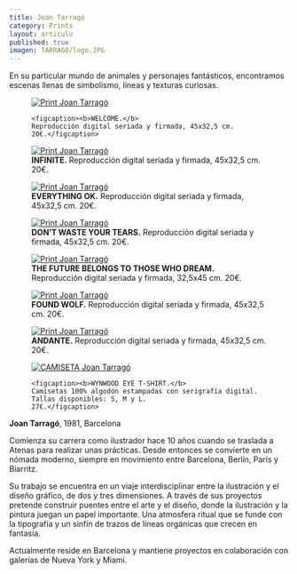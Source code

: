```yaml
---
title: Joan Tarragó
category: Prints
layout: articulo
published: true
imagen: TARRAGO/logo.JPG
---
```

En su particular mundo de animales y personajes fantásticos, encontramos escenas llenas de simbolismo, líneas y texturas curiosas.

<figure>
	<a href="/images/TARRAGO/welcome.jpg"><img src="/images/TARRAGO/welcome.jpg" alt="Print Joan Tarragó"></a>

	<figcaption><b>WELCOME.</b> 
	Reproducción digital seriada y firmada, 45x32,5 cm. 
	20€.</figcaption>
</figure>

<div class="figure-group">
<figure>
	<a href="/images/TARRAGO/infinite.jpg"><img src="/images/TARRAGO/infinite.jpg" alt="Print Joan Tarragó"></a>
	<figcaption><b>INFINITE.</b>
	  	Reproducción digital seriada y firmada, 45x32,5 cm. 20€.</figcaption>
</figure>

<figure>
	<a href="/images/TARRAGO/everything ok.jpg"><img src="/images/TARRAGO/everything ok.jpg" alt="Print Joan Tarragó"></a>
	<figcaption><b>EVERYTHING OK.</b>
	  Reproducción digital seriada y firmada, 45x32,5 cm. 20€.</figcaption>
</figure>

<figure>
	<a href="/images/TARRAGO/DONT-WASTE-YOUR-TEARS.jpg"><img src="/images/TARRAGO/DONT-WASTE-YOUR-TEARS.jpg" alt="Print Joan Tarragó"></a>
	<figcaption><b>DON’T  WASTE YOUR TEARS.</b>
	  Reproducción digital seriada y firmada, 45x32,5 cm. 20€.</figcaption>
</figure>

<figure>
	<a href="/images/TARRAGO/THE-FUTURE.jpg"><img src="/images/TARRAGO/THE-FUTURE.jpg" alt="Print Joan Tarragó"></a>
	<figcaption><b>THE FUTURE BELONGS TO THOSE WHO DREAM.</b>
	  Reproducción digital seriada y firmada, 32,5x45 cm. 20€.</figcaption>
</figure>

<figure>
	<a href="/images/TARRAGO/wolf.jpg"><img src="/images/TARRAGO/wolf.jpg" alt="Print Joan Tarragó"></a>
	<figcaption><b>FOUND WOLF.</b>
	    Reproducción digital seriada y firmada, 45x32,5 cm. 20€.</figcaption>
</figure>

<figure>
	<a href="/images/TARRAGO/ANDANTE.jpg"><img src="/images/TARRAGO/ANDANTE.jpg" alt="Print Joan Tarragó"></a>
	<figcaption><b>ANDANTE.</b>
	    Reproducción digital seriada y firmada, 45x32,5 cm. 20€.</figcaption>
</figure>
</div>

<figure>
	<a href="/images/TARRAGO/CAMISETA.jpg"><img src="/images/TARRAGO/CAMISETA.jpg" alt="CAMISETA Joan Tarragó"></a>

	<figcaption><b>WYNWOOD EYE T-SHIRT.</b> 
	Camisetas 100% algodón estampadas con serigrafía digital. Tallas disponibles: S, M y L.
	27€.</figcaption>
</figure>


**Joan Tarragó**, 1981, Barcelona

Comienza su carrera como ilustrador hace 10 años cuando se traslada a Atenas para realizar unas prácticas. Desde entonces se convierte en un nómada moderno, siempre en movimiento entre Barcelona, Berlín, París y Biarritz.

Su trabajo se encuentra en un viaje interdisciplinar entre la ilustración y el diseño gráfico, de dos y tres dimensiones. A través de sus proyectos pretende construir puentes entre el arte y el diseño, donde la ilustración y la pintura juegan un papel importante. Una atmosfera ritual que se funde con la tipografía y un sinfín de trazos de líneas orgánicas que crecen en fantasía. 

Actualmente reside en Barcelona y mantiene proyectos en colaboración con galerías de Nueva York y Miami.
